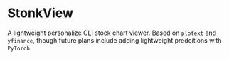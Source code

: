 # StonkView

A lightweight personalize CLI stock chart viewer. Based on `plotext` and `yfinance`, though future plans include adding lightweight predcitions with `PyTorch`. 